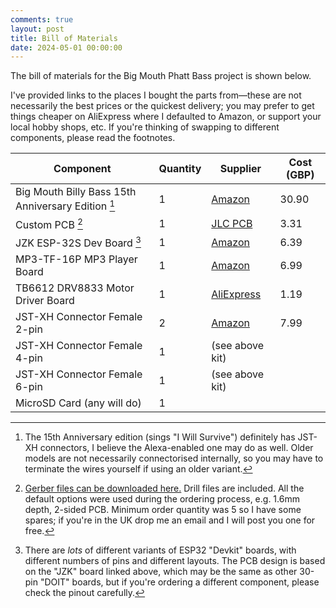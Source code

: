 ```yaml
---
comments: true
layout: post
title: Bill of Materials
date: 2024-05-01 00:00:00
---
```


The bill of materials for the Big Mouth Phatt Bass project is shown below.

I've provided links to the places I bought the parts from&mdash;these are not necessarily the best prices or the quickest delivery; you may prefer to get things cheaper on AliExpress where I defaulted to Amazon, or support your local hobby shops, etc. If you're thinking of swapping to different components, please read the footnotes.

| Component                                                                     | Quantity | Supplier                                                                                                                   | Cost (GBP) |
|-------------------------------------------------------------------------------|----------|----------------------------------------------------------------------------------------------------------------------------|------------|
| Big Mouth Billy Bass 15th Anniversary Edition [^1]                            | 1        | [Amazon](https://www.amazon.co.uk/Funtime-Billy-Bass-Special-Anniversary/dp/B00OW8GLRM/)                                   | 30.90      |
| Custom PCB [^2] | 1        | [JLC PCB](https://jlcpcb.com/)                                                                                             | 3.31       |
| JZK ESP-32S Dev Board [^3]                                                    | 1        | [Amazon](https://www.amazon.co.uk/ESP-32S-Development-2-4GHz-Bluetooth-Antenna/dp/B071JR9WS9/)                             | 6.39       |
| MP3-TF-16P MP3 Player Board                                                   | 1        | [Amazon](https://www.amazon.co.uk/ANGEEK-Player-Module-Arduino-Source/dp/B07WWTQN58/)                                      | 6.99       |
| TB6612 DRV8833 Motor Driver Board                                             | 1        | [AliExpress](https://www.aliexpress.com/item/1005005756666126.html?spm=a2g0o.order_list.order_list_main.35.63dc1802klifim) | 1.19       |
| JST-XH Connector Female 2-pin                                                 | 2        | [Amazon](https://www.amazon.co.uk/Litorange-500PCS-Housing-Adapter-Connector/dp/B086W9HB3M)                                | 7.99       |
| JST-XH Connector Female 4-pin                                                 | 1        | (see above kit)                                                                                                            |            |
| JST-XH Connector Female 6-pin                                                 | 1        | (see above kit)                                                                                                            |            |
| MicroSD Card (any will do)                                                 | 1        |                                                                                                               |            |



[^1]: The 15th Anniversary edition (sings "I Will Survive") definitely has JST-XH connectors, I believe the Alexa-enabled one may do as well. Older models are not necessarily connectorised internally, so you may have to terminate the wires yourself if using an older variant.
[^2]: [Gerber files can be downloaded here.](/files/projects/big-mouth-phatt-bass/phattbass-gerbers.zip) Drill files are included. All the default options were used during the ordering process, e.g. 1.6mm depth, 2-sided PCB. Minimum order quantity was 5 so I have some spares; if you're in the UK drop me an email and I will post you one for free.
[^3]: There are *lots* of different variants of ESP32 "Devkit" boards, with different numbers of pins and different layouts. The PCB design is based on the "JZK" board linked above, which may be the same as other 30-pin "DOIT" boards, but if you're ordering a different component, please check the pinout carefully.




